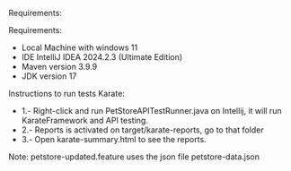 Requirements:

Requirements:

- Local Machine with windows 11
- IDE IntelliJ IDEA 2024.2.3 (Ultimate Edition)
- Maven version 3.9.9
- JDK version 17



Instructions to run tests Karate:

-  1.- Right-click and run PetStoreAPITestRunner.java on Intellij, it will run KarateFramework and API testing.
-  2.- Reports is activated on target/karate-reports, go to that folder
-  3.- Open karate-summary.html to see the reports.

Note: petstore-updated.feature uses the json file petstore-data.json